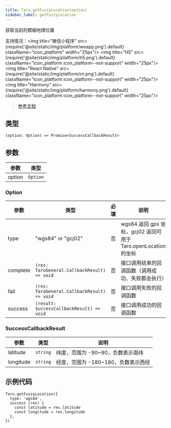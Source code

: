 ```yaml
---
title: Taro.getFuzzyLocation(option)
sidebar_label: getFuzzyLocation
---
```


获取当前的模糊地理位置

支持情况：<img title="微信小程序" src={require('@site/static/img/platform/weapp.png').default} className="icon_platform" width="25px"/> <img title="H5" src={require('@site/static/img/platform/h5.png').default} className="icon_platform icon_platform--not-support" width="25px"/> <img title="React Native" src={require('@site/static/img/platform/rn.png').default} className="icon_platform icon_platform--not-support" width="25px"/> <img title="Harmony" src={require('@site/static/img/platform/harmony.png').default} className="icon_platform icon_platform--not-support" width="25px"/>

> [参考文档](https://developers.weixin.qq.com/miniprogram/dev/api/location/wx.getFuzzyLocation.html)

## 类型

```tsx
(option: Option) => Promise<SuccessCallbackResult>
```

## 参数

| 参数 | 类型 |
| --- | --- |
| option | `Option` |

### Option

| 参数 | 类型 | 必填 | 说明 |
| --- | --- | :---: | --- |
| type | "wgs84" or "gcj02" | 否 | wgs84 返回 gps 坐标，gcj02 返回可用于 Taro.openLocation 的坐标 |
| complete | `(res: TaroGeneral.CallbackResult) => void` | 否 | 接口调用结束的回调函数（调用成功、失败都会执行） |
| fail | `(res: TaroGeneral.CallbackResult) => void` | 否 | 接口调用失败的回调函数 |
| success | `(result: SuccessCallbackResult) => void` | 否 | 接口调用成功的回调函数 |

### SuccessCallbackResult

| 参数 | 类型 | 说明 |
| --- | --- | --- |
| latitude | `string` | 纬度，范围为 -90~90，负数表示南纬 |
| longitude | `string` | 经度，范围为 -180~180，负数表示西经 |

## 示例代码

```tsx
Taro.getFuzzyLocation({
  type: 'wgs84',
  success (res) {
    const latitude = res.latitude
    const longitude = res.longitude
  },
})
```
